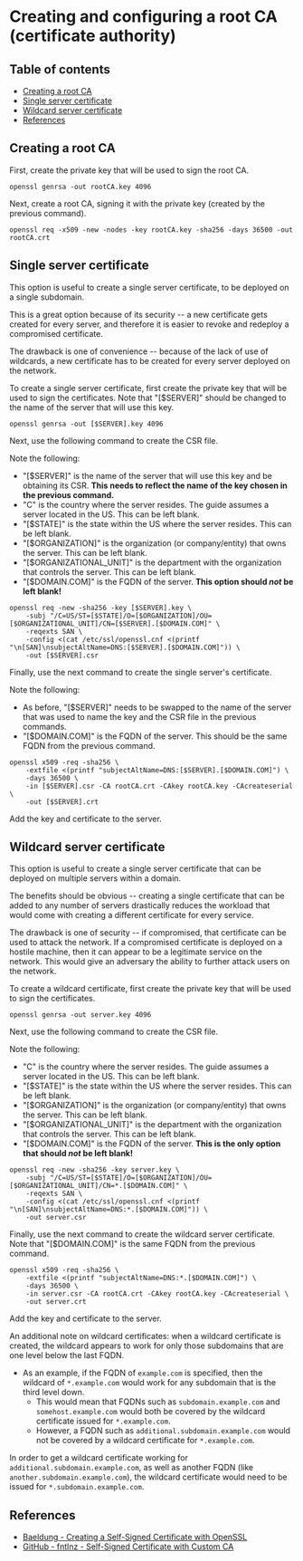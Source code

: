 # Creating and configuring a root CA (certificate authority)

## Table of contents

- [Creating a root CA](#creating-a-root-ca)
- [Single server certificate](#single-server-certificate)
- [Wildcard server certificate](#wildcard-server-certificate)
- [References](#references)

## Creating a root CA

First, create the private key that will be used to sign the root CA.

```
openssl genrsa -out rootCA.key 4096
```

Next, create a root CA, signing it with the private key (created by the previous command).

```
openssl req -x509 -new -nodes -key rootCA.key -sha256 -days 36500 -out rootCA.crt
```

## Single server certificate

This option is useful to create a single server certificate, to be deployed on a single subdomain.

This is a great option because of its security -- a new certificate gets created for every server, and therefore it is easier to revoke and redeploy a compromised certificate.

The drawback is one of convenience -- because of the lack of use of wildcards, a new certificate has to be created for every server deployed on the network.

To create a single server certificate, first create the private key that will be used to sign the certificates. Note that "[$SERVER]" should be changed to the name of the server that will use this key.

```
openssl genrsa -out [$SERVER].key 4096
```

Next, use the following command to create the CSR file.

Note the following:

- "[$SERVER]" is the name of the server that will use this key and be obtaining its CSR. **This needs to reflect the name of the key chosen in the previous command.**
- "C" is the country where the server resides. The guide assumes a server located in the US. This can be left blank.
- "[$STATE]" is the state within the US where the server resides. This can be left blank.
- "[$ORGANIZATION]" is the organization (or company/entity) that owns the server. This can be left blank.
- "[$ORGANIZATIONAL_UNIT]" is the department with the organization that controls the server. This can be left blank.
- "[$DOMAIN.COM]" is the FQDN of the server. **This option should *not* be left blank!**

```
openssl req -new -sha256 -key [$SERVER].key \
    -subj "/C=US/ST=[$STATE]/O=[$ORGANIZATION]/OU=[$ORGANIZATIONAL_UNIT]/CN=[$SERVER].[$DOMAIN.COM]" \
    -reqexts SAN \
    -config <(cat /etc/ssl/openssl.cnf <(printf "\n[SAN]\nsubjectAltName=DNS:[$SERVER].[$DOMAIN.COM]")) \
    -out [$SERVER].csr
```

Finally, use the next command to create the single server's certificate.

Note the following:

- As before, "[$SERVER]" needs to be swapped to the name of the server that was used to name the key and the CSR file in the previous commands.
- "[$DOMAIN.COM]" is the FQDN of the server. This should be the same FQDN from the previous command.

```
openssl x509 -req -sha256 \
    -extfile <(printf "subjectAltName=DNS:[$SERVER].[$DOMAIN.COM]") \
    -days 36500 \
    -in [$SERVER].csr -CA rootCA.crt -CAkey rootCA.key -CAcreateserial \
    -out [$SERVER].crt
```

Add the key and certificate to the server.

## Wildcard server certificate

This option is useful to create a single server certificate that can be deployed on multiple servers within a domain.

The benefits should be obvious -- creating a single certificate that can be added to any number of servers drastically reduces the workload that would come with creating a different certificate for every service.

The drawback is one of security -- if compromised, that certificate can be used to attack the network. If a compromised certificate is deployed on a hostile machine, then it can appear to be a legitimate service on the network. This would give an adversary the ability to further attack users on the network.

To create a wildcard certificate, first create the private key that will be used to sign the certificates.

```
openssl genrsa -out server.key 4096
```

Next, use the following command to create the CSR file.

Note the following:

- "C" is the country where the server resides. The guide assumes a server located in the US. This can be left blank.
- "[$STATE]" is the state within the US where the server resides. This can be left blank.
- "[$ORGANIZATION]" is the organization (or company/entity) that owns the server. This can be left blank.
- "[$ORGANIZATIONAL_UNIT]" is the department with the organization that controls the server. This can be left blank.
- "[$DOMAIN.COM]" is the FQDN of the server. **This is the only option that should *not* be left blank!**

```
openssl req -new -sha256 -key server.key \
    -subj "/C=US/ST=[$STATE]/O=[$ORGANIZATION]/OU=[$ORGANIZATIONAL_UNIT]/CN=*.[$DOMAIN.COM]" \
    -reqexts SAN \
    -config <(cat /etc/ssl/openssl.cnf <(printf "\n[SAN]\nsubjectAltName=DNS:*.[$DOMAIN.COM]")) \
    -out server.csr
```

Finally, use the next command to create the wildcard server certificate. Note that "[$DOMAIN.COM]" is the same FQDN from the previous command.


```
openssl x509 -req -sha256 \
    -extfile <(printf "subjectAltName=DNS:*.[$DOMAIN.COM]") \
    -days 36500 \
    -in server.csr -CA rootCA.crt -CAkey rootCA.key -CAcreateserial \
    -out server.crt
```

Add the key and certificate to the server.

An additional note on wildcard certificates: when a wildcard certificate is created, the wildcard appears to work for only those subdomains that are one level below the last FQDN.

- As an example, if the FQDN of `example.com` is specified, then the wildcard of `*.example.com` would work for any subdomain that is the third level down.
    - This would mean that FQDNs such as `subdomain.example.com` and `somehost.example.com` would both be covered by the wildcard certificate issued for `*.example.com`.
    - However, a FQDN such as `additional.subdomain.example.com` would not be covered by a wildcard certificate for `*.example.com`.

In order to get a wildcard certificate working for `additional.subdomain.example.com`, as well as another FQDN (like `another.subdomain.example.com`), the wildcard certificate would need to be issued for `*.subdomain.example.com`.

## References

- [Baeldung - Creating a Self-Signed Certificate with OpenSSL](https://www.baeldung.com/openssl-self-signed-cert)
- [GitHub - fntlnz - Self-Signed Certificate with Custom CA](https://gist.github.com/fntlnz/cf14feb5a46b2eda428e000157447309)
